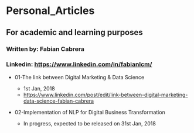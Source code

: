 # Personal_Articles

## For academic and learning purposes

### Written by: Fabian Cabrera
### Linkedin: https://www.linkedin.com/in/fabianlcm/

- 01-The link between Digital Marketing & Data Science
  - 1st Jan, 2018
  - https://www.linkedin.com/post/edit/link-between-digital-marketing-data-science-fabian-cabrera
  
- 02-Implementation of NLP for Digital Business Transformation
  - In progress, expected to be released on 31st Jan, 2018
